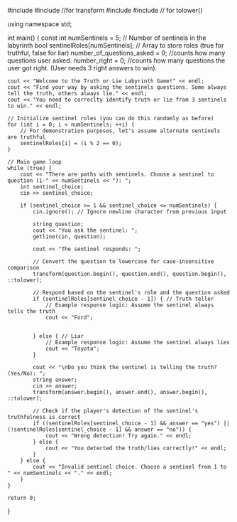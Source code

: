#include <iostream>
#include <algorithm> //for transform
#include <string>
#include <cctype> // for tolower()

using namespace std;

int main() {
    const int numSentinels = 5; // Number of sentinels in the labyrinth
    bool sentinelRoles[numSentinels]; // Array to store roles (true for truthful, false for liar)
    number_of_questions_asked = 0; //counts how many questions user asked.
    number_right = 0; //counts how many questions the user got right. (User needs 3 right answers to win).
    
    cout << "Welcome to the Truth or Lie Labyrinth Game!" << endl;
    cout << "Find your way by asking the sentinels questions. Some always tell the truth, others always lie." << endl;
    cout << "You need to correclty identify truth or lie from 3 sentinels to win." << endl;

    // Initialize sentinel roles (you can do this randomly as before)
    for (int i = 0; i < numSentinels; ++i) {
        // For demonstration purposes, let's assume alternate sentinels are truthful
        sentinelRoles[i] = (i % 2 == 0);
    }

    // Main game loop
    while (true) {
        cout << "There are paths with sentinels. Choose a sentinel to question (1-" << numSentinels << "): ";
        int sentinel_choice;
        cin >> sentinel_choice;

        if (sentinel_choice >= 1 && sentinel_choice <= numSentinels) {
            cin.ignore(); // Ignore newline character from previous input
            
            string question;
            cout << "You ask the sentinel: ";
            getline(cin, question);

            cout << "The sentinel responds: ";

            // Convert the question to lowercase for case-insensitive comparison
            transform(question.begin(), question.end(), question.begin(), ::tolower);

            // Respond based on the sentinel's role and the question asked
            if (sentinelRoles[sentinel_choice - 1]) { // Truth teller
                // Example response logic: Assume the sentinel always tells the truth
                cout << "Ford";
                
                
            } else { // Liar
                // Example response logic: Assume the sentinel always lies
                cout << "Toyota";
            }

            cout << "\nDo you think the sentinel is telling the truth? (Yes/No): ";
            string answer;
            cin >> answer;
            transform(answer.begin(), answer.end(), answer.begin(), ::tolower);

            // Check if the player's detection of the sentinel's truthfulness is correct
            if ((sentinelRoles[sentinel_choice - 1] && answer == "yes") || (!sentinelRoles[sentinel_choice - 1] && answer == "no")) {
                cout << "Wrong detection! Try again." << endl;
            } else {
                cout << "You detected the truth/lies correctly!" << endl;
            }
        } else {
            cout << "Invalid sentinel choice. Choose a sentinel from 1 to " << numSentinels << "." << endl;
        }
    }

    return 0;
}
